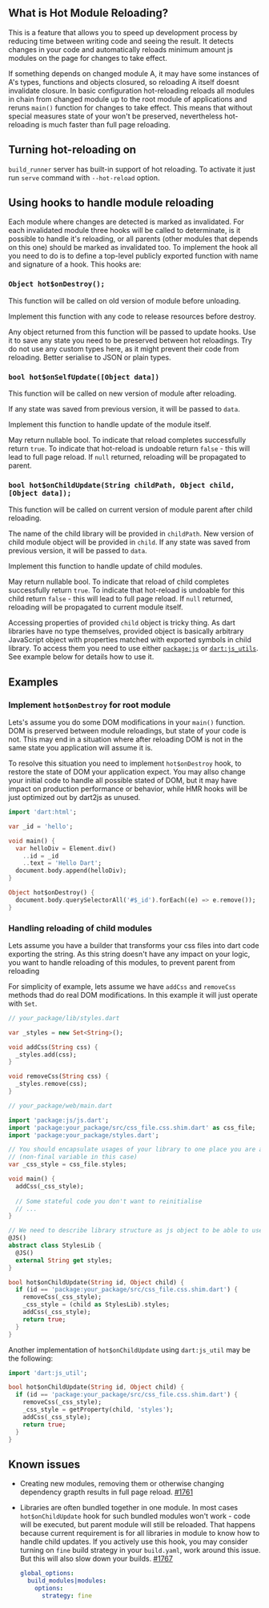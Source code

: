 ## What is Hot Module Reloading?

This is a feature that allows you to speed up development process by reducing time between writing
code and seeing the result. It detects changes in your code and automatically reloads minimum amount
js modules on the page for changes to take effect.

If something depends on changed module A, it may have some instances of A's types, functions and
objects closured, so reloading A itself doesnt invalidate closure. In basic configuration
hot-reloading reloads all modules in chain from changed module up to the root module of applications
and reruns `main()` function for changes to take effect. This means that without special measures
state of your won't be preserved, nevertheless hot-reloading is much faster than full page
reloading.
     
## Turning hot-reloading on
`build_runner` server has built-in support of hot reloading. To activate it just run `serve` command
with `--hot-reload` option.

## Using hooks to handle module reloading

Each module where changes are detected is marked as invalidated. For each invalidated module three
hooks will be called to determinate, is it possible to handle it's reloading, or all parents (other
modules that depends on this one) should be marked as invalidated too. To implement the hook all you
need to do is to define a top-level publicly exported function with name and signature of a hook.
This hooks are:

### `Object hot$onDestroy();`

This function will be called on old version of module before unloading.

Implement this function with any code to release resources before destroy.

Any object returned from this function will be passed to update hooks. Use
it to save any state you need to be preserved between hot reloadings.
Try do not use any custom types here, as it might prevent their code from
reloading. Better serialise to JSON or plain types.

### `bool hot$onSelfUpdate([Object data])`

This function will be called on new version of module after reloading.

If any state was saved from previous version, it will be passed to `data`.

Implement this function to handle update of the module itself.

May return nullable bool. To indicate that reload completes successfully
return `true`. To indicate that hot-reload is undoable return `false` - this
will lead to full page reload. If `null` returned, reloading will be
propagated to parent.

### `bool hot$onChildUpdate(String childPath, Object child, [Object data]);`

This function will be called on current version of module parent after child
reloading.

The name of the child library will be provided in `childPath`. New version of child
module object will be provided in `child`.
If any state was saved from previous version, it will be passed to `data`.

Implement this function to handle update of child modules.

May return nullable bool. To indicate that reload of child completes
successfully return `true`. To indicate that hot-reload is undoable for this
child return `false` - this will lead to full page reload. If `null` returned,
reloading will be propagated to current module itself.

Accessing properties of provided `child` object is tricky thing. As dart libraries have no type
themselves, provided object is basically arbitrary JavaScript object with properties matched with
exported symbols in child library. To access them you need to use either
[`package:js`](https://pub.dartlang.org/packages/js) or 
[`dart:js_utils`](https://api.dartlang.org/stable/2.0.0/dart-js_util/dart-js_util-library.html).
See example below for details how to use it.

## Examples

### Implement `hot$onDestroy` for root module

Lets's assume you do some DOM modifications in your `main()` function. DOM is preserved between
module reloadings, but state of your code is not. This may end in a situation where after reloading
DOM is not in the same state you application will assume it is. 

To resolve this situation you need to implement `hot$onDestroy` hook, to restore the state of DOM
your application expect. You may allso change your initial code to handle all possible stated of DOM,
but it may have impact on production performance or behavior, while HMR hooks will be just optimized
out by dart2js as unused.

```dart
import 'dart:html';

var _id = 'hello';

void main() {
  var helloDiv = Element.div()
    ..id = _id
    ..text = 'Hello Dart';
  document.body.append(helloDiv);
}

Object hot$onDestroy() {
  document.body.querySelectorAll('#$_id').forEach((e) => e.remove());
}
```

### Handling reloading of child modules

Lets assume you have a builder that transforms your css files into dart code exporting the string.
As this string doesn't have any impact on your logic, you want to handle reloading of this modules,
to prevent parent from reloading

For simplicity of example, lets assume we have `addCss` and `removeCss` methods thad do real DOM
modifications. In this example it will just operate with `Set`.

```dart
// your_package/lib/styles.dart

var _styles = new Set<String>();

void addCss(String css) {
  _styles.add(css);
}

void removeCss(String css) {
  _styles.remove(css);
}
```

```dart
// your_package/web/main.dart

import 'package:js/js.dart';
import 'package:your_package/src/css_file.css.shim.dart' as css_file;
import 'package:your_package/styles.dart';

// You should encapsulate usages of your library to one place you are able to substitute 
// (non-final variable in this case)
var _css_style = css_file.styles;

void main() {
  addCss(_css_style);
  
  // Some stateful code you don't want to reinitialise
  // ...
}

// We need to describe library structure as js object to be able to use it
@JS()
abstract class StylesLib {
  @JS()
  external String get styles;
}

bool hot$onChildUpdate(String id, Object child) {
  if (id == 'package:your_package/src/css_file.css.shim.dart') {
    removeCss(_css_style);
    _css_style = (child as StylesLib).styles;
    addCss(_css_style);
    return true;
  }
}
```

Another implementation of `hot$onChildUpdate` using `dart:js_util` may be the following:
```dart
import 'dart:js_util';

bool hot$onChildUpdate(String id, Object child) {
  if (id == 'package:your_package/src/css_file.css.shim.dart') {
    removeCss(_css_style);
    _css_style = getProperty(child, 'styles');
    addCss(_css_style);
    return true;
  }
}
```

## Known issues

- Creating new modules, removing them or otherwise changing dependency grapth results in full page
  reload. [#1761](https://github.com/dart-lang/build/issues/1761)
- Libraries are often bundled together in one module. In most cases `hot$onChildUpdate` hook for
  such bundled modules won't work - code will be executed, but parent module will still be reloaded.
  That happens because current requirement is for all libraries in module to know how to handle
  child updates. If you actively use this hook, you may consider turning on `fine` build strategy in
  your `build.yaml`, work around this issue. But this will also slow down your builds. [#1767](https://github.com/dart-lang/build/issues/1767)
  
  ```yaml
  global_options:
    build_modules|modules:
      options:
        strategy: fine
  ```   